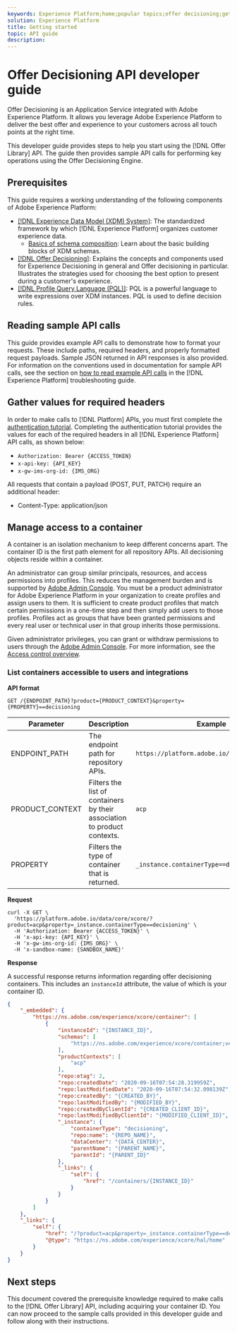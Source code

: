 ```yaml
---
keywords: Experience Platform;home;popular topics;offer decisioning;getting started
solution: Experience Platform
title: Getting started
topic: API guide
description: 
---
```


# Offer Decisioning API developer guide

Offer Decisioning is an Application Service integrated with Adobe Experience Platform. It allows you leverage Adobe Experience Platform to deliver the best offer and experience to your customers across all touch points at the right time.

This developer guide provides steps to help you start using the [!DNL Offer Library] API. The guide then provides sample API calls for performing key operations using the Offer Decisioning Engine.

## Prerequisites

This guide requires a working understanding of the following components of Adobe Experience Platform:

* [[!DNL Experience Data Model (XDM) System]](https://docs.adobe.com/content/help/en/experience-platform/xdm/home.html): The standardized framework by which [!DNL Experience Platform] organizes customer experience data.
    * [Basics of schema composition](https://docs.adobe.com/content/help/en/experience-platform/xdm/schema/composition.html): Learn about the basic building blocks of XDM schemas.
* [[!DNL Offer Decisioning]](../offer-decisioning-home.md): Explains the concepts and components used for Experience Decisioning in general and Offer decisioning in particular. Illustrates the strategies used for choosing the best option to present during a customer's experience.
* [[!DNL Profile Query Language (PQL)]](https://docs.adobe.com/content/help/en/experience-platform/segmentation/pql/overview.html): PQL is a powerful language to write expressions over XDM instances. PQL is used to define decision rules.

## Reading sample API calls

This guide provides example API calls to demonstrate how to format your requests. These include paths, required headers, and properly formatted request payloads. Sample JSON returned in API responses is also provided. For information on the conventions used in documentation for sample API calls, see the section on [how to read example API calls](https://docs.adobe.com/content/help/en/experience-platform/landing/troubleshooting.html#how-do-i-format-an-api-request) in the [!DNL Experience Platform] troubleshooting guide.

## Gather values for required headers

In order to make calls to [!DNL Platform] APIs, you must first complete the [authentication tutorial](https://docs.adobe.com/content/help/en/experience-platform/tutorials/authentication.html). Completing the authentication tutorial provides the values for each of the required headers in all [!DNL Experience Platform] API calls, as shown below:

* `Authorization: Bearer {ACCESS_TOKEN}`
* `x-api-key: {API_KEY}`
* `x-gw-ims-org-id: {IMS_ORG}`

All requests that contain a payload (POST, PUT, PATCH) require an additional header:

* Content-Type: application/json

## Manage access to a container

A container is an isolation mechanism to keep different concerns apart. The container ID is the first path element for all repository APIs. All decisioning objects reside within a container.

An administrator can group similar principals, resources, and access permissions into profiles. This reduces the management burden and is supported by [Adobe Admin Console](https://adminconsole.adobe.com/). You must be a product administrator for Adobe Experience Platform in your organization to create profiles and assign users to them. It is sufficient to create product profiles that match certain permissions in a one-time step and then simply add users to those profiles. Profiles act as groups that have been granted permissions and every real user or technical user in that group inherits those permissions.

Given administrator privileges, you can grant or withdraw permissions to users through the [Adobe Admin Console](https://adminconsole.adobe.com/). For more information, see the [Access control overview](https://docs.adobe.com/content/help/en/experience-platform/access-control/home.html).

### List containers accessible to users and integrations

**API format**

```http
GET /{ENDPOINT_PATH}?product={PRODUCT_CONTEXT}&property={PROPERTY}==decisioning
```

| Parameter | Description | Example |
| --------- | ----------- | ------- |
| ENDPOINT_PATH | The endpoint path for repository APIs. | `https://platform.adobe.io/data/core/xcore/` |
| PRODUCT_CONTEXT | Filters the list of containers by their association to product contexts. | `acp` |
| PROPERTY | Filters the type of container that is returned. | `_instance.containerType==decisioning` |

**Request**

```shell
curl -X GET \
  'https://platform.adobe.io/data/core/xcore/?product=acp&property=_instance.containerType==decisioning' \
  -H 'Authorization: Bearer {ACCESS_TOKEN}' \
  -H 'x-api-key: {API_KEY}' \
  -H 'x-gw-ims-org-id: {IMS_ORG}' \
  -H 'x-sandbox-name: {SANDBOX_NAME}'
```

**Response**

A successful response returns information regarding offer decisioning containers. This includes an `instanceId` attribute, the value of which is your container ID.

```json
{
    "_embedded": {
        "https://ns.adobe.com/experience/xcore/container": [
            {
                "instanceId": "{INSTANCE_ID}",
                "schemas": [
                    "https://ns.adobe.com/experience/xcore/container;version=0.5"
                ],
                "productContexts": [
                    "acp"
                ],
                "repo:etag": 2,
                "repo:createdDate": "2020-09-16T07:54:28.319959Z",
                "repo:lastModifiedDate": "2020-09-16T07:54:32.098139Z",
                "repo:createdBy": "{CREATED_BY}",
                "repo:lastModifiedBy": "{MODIFIED_BY}",
                "repo:createdByClientId": "{CREATED_CLIENT_ID}",
                "repo:lastModifiedByClientId": "{MODIFIED_CLIENT_ID}",
                "_instance": {
                    "containerType": "decisioning",
                    "repo:name": "{REPO_NAME}",
                    "dataCenter": "{DATA_CENTER}",
                    "parentName": "{PARENT_NAME}",
                    "parentId": "{PARENT_ID}"
                },
                "_links": {
                    "self": {
                        "href": "/containers/{INSTANCE_ID}"
                    }
                }
            }
        ]
    },
    "_links": {
        "self": {
            "href": "/?product=acp&property=_instance.containerType==decisioning",
            "@type": "https://ns.adobe.com/experience/xcore/hal/home"
        }
    }
}
```

## Next steps

This document covered the prerequisite knowledge required to make calls to the [!DNL Offer Library] API, including acquiring your container ID. You can now proceed to the sample calls provided in this developer guide and follow along with their instructions.